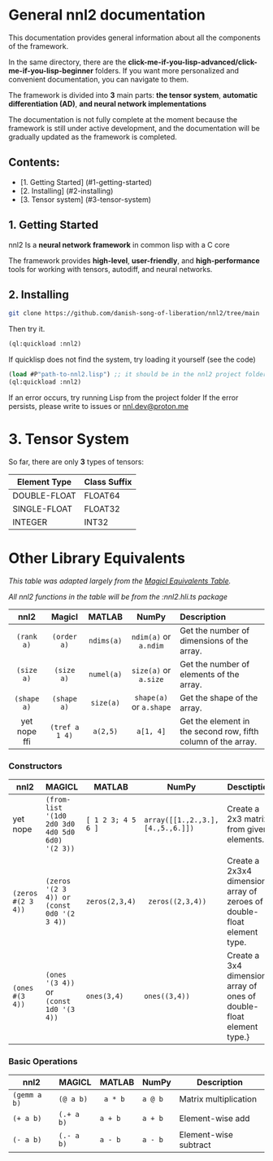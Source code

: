 # General nnl2 documentation


This documentation provides general information about all the components of the framework.

In the same directory, there are the **click-me-if-you-lisp-advanced/click-me-if-you-lisp-beginner** folders. If you want more personalized and convenient documentation, you can navigate to them.

The framework is divided into **3** main parts: **the tensor system**, **automatic differentiation (AD)**, **and neural network implementations**

The documentation is not fully complete at the moment because the framework is still under active development, and the documentation will be gradually updated as the framework is completed.

## Contents:
- [1. Getting Started] (#1-getting-started) 
- [2. Installing] (#2-installing)
- [3. Tensor system] (#3-tensor-system)

## 1. Getting Started

nnl2 Is a **neural network framework** in common lisp with a C core

The framework provides **high-level**, **user-friendly**, and **high-performance** tools for working with tensors, autodiff, and neural networks.

## 2. Installing

```bash
git clone https://github.com/danish-song-of-liberation/nnl2/tree/main
```

Then try it.

```lisp
(ql:quickload :nnl2)
```

If quicklisp does not find the system, try loading it yourself (see the code)

```lisp
(load #P"path-to-nnl2.lisp") ;; it should be in the nnl2 project folder
(ql:quickload :nnl2)
```

If an error occurs, try running Lisp from the project folder
If the error persists, please write to issues or nnl.dev@proton.me

# 3. Tensor System 

So far, there are only **3** types of tensors:

|  Element Type | Class Suffix | 
|---------------|--------------|
| DOUBLE-FLOAT  | FLOAT64      |
| SINGLE-FLOAT  | FLOAT32			 |
| INTEGER       | INT32        |

# Other Library Equivalents

*This table was adapted largely from the [Magicl Equivalents Table].*

[Magicl Equivalents Table]: https://github.com/quil-lang/magicl/blob/master/doc/high-level.md

*All nnl2 functions in the table will be from the :nnl2.hli.ts package*

|  nnl2               | Magicl            | MATLAB          | NumPy                         | Description |
|:-------------------:|:-----------------:|:---------------:|:-----------------------------:|:------------|
| ```(rank a)```  | ```(order a)```   | ```ndims(a)```  | ```ndim(a)``` or ```a.ndim``` | Get the number of dimensions of the array. |
| ```(size a)```      | ```(size a)```    | ```numel(a)```  | ```size(a)``` or ```a.size```  | Get the number of elements of the array. |
| ```(shape a)``` | ```(shape a)```   | ```size(a)```   | ```shape(a)``` or ```a.shape``` | Get the shape of the array. |
| yet nope ffi        | ```(tref a 1 4)``` | ```a(2,5)```   | ```a[1, 4]```                 | Get the element in the second row, fifth column of the array. |

### Constructors 

| nnl2 | MAGICL | MATLAB | NumPy | Desctiption |
|------|--------|--------|-------|-------------|
| yet nope | ```(from-list '(1d0 2d0 3d0 4d0 5d0 6d0) '(2 3))``` | ```[ 1 2 3; 4 5 6 ]``` | ```array([[1.,2.,3.], [4.,5.,6.]])``` | Create a 2x3 matrix from given elements. |
| ```(zeros #(2 3 4))```| ```(zeros '(2 3 4)) or (const 0d0 '(2 3 4))``` | ```zeros(2,3,4)``` | ```	zeros((2,3,4))``` |  Create a 2x3x4 dimensional array of zeroes of double-float element type. |
| ```(ones #(3 4))``` | ```(ones '(3 4))``` or ```(const 1d0 '(3 4))``` |  ```ones(3,4)``` | ```ones((3,4))``` | Create a 3x4 dimensional array of ones of double-float element type.}

###  Basic Operations 

| nnl2 | MAGICL | MATLAB | NumPy | Description |
|------|--------|--------|-------|-------------|
| ```(gemm a b)``` | ```(@ a b)``` | ``` a * b``` | ```a @ b``` | Matrix multiplication |
| ```(+ a b)``` | ```(.+ a b)``` | ```a + b``` | ```a + b``` | 	Element-wise add |
| ```(- a b)``` | ```(.- a b)``` | ```a - b``` | ```a - b``` | Element-wise subtract |

